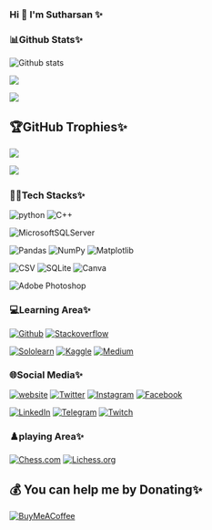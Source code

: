 ###  Hi 👋 I'm Sutharsan ✨

<!--
**s-sutharsan-20/s-sutharsan-20** is a ✨ _special_ ✨ repository because its `README.md` (this file) appears on your GitHub profile.


-->

### 📊Github Stats✨


![Github stats](https://github-readme-stats.vercel.app/api?username=s-sutharsan-20&theme=highcontrast&show_icons=true&count_private=true)



![](https://github-readme-streak-stats.herokuapp.com/?user=s-sutharsan-20&theme=radical&hide_border=false)<br/>

![](https://github-readme-stats.vercel.app/api/top-langs/?username=s-sutharsan-20&theme=radical&hide_border=false&include_all_commits=false&count_private=false&layout=compact)

## 🏆GitHub Trophies✨
![](https://github-profile-trophy.vercel.app/?username=s-sutharsan-20&theme=onedark&no-frame=false&no-bg=false&margin-w=4)

[![](https://visitcount.itsvg.in/api?id=s-sutharsan-20&icon=0&color=0)](https://visitcount.itsvg.in)
![![](https://visitcount.itsvg.in/api?id=s-sutharsan-20&label=Profile%20Views&pretty=false)](https://visitcount.itsvg.in)

### 👨‍💻Tech Stacks✨
![python](https://img.shields.io/badge/python-3670A0?style=flat-square&logo=python&logoColor=ffdd54)
![C++](https://img.shields.io/twitter/url?label=C%2B%2B&logo=C%2B%2B&style=social&url=https%3A%2F%2Fcplusplus.com)

![MicrosoftSQLServer](https://img.shields.io/badge/Microsoft%20SQL%20Sever-CC2927?style=plastic&logo=microsoft%20sql%20server&logoColor=white) 

![Pandas](https://img.shields.io/badge/pandas-%23150458.svg?style=flat-square&logo=pandas&logoColor=white)
![NumPy](https://img.shields.io/badge/numpy-%23013243.svg?style=flat-square&logo=numpy&logoColor=white) 
![Matplotlib](https://img.shields.io/twitter/url?color=orange&label=matplotlib&logo=plotly&logoColor=yellow&style=social&url=https%3A%2F%2Fmatplotlib.org)

![CSV](https://img.shields.io/twitter/url?label=CSV&logo=Microsoft%20excel&style=social&url=https%3A%2F%2Fdocs.python.org%2F3%2Flibrary%2Fcsv.html)
![SQLite](https://img.shields.io/badge/sqlite-%2307405e.svg?style=flat-square&logo=sqlite&logoColor=white) 
![Canva](https://img.shields.io/badge/Canva-%2300C4CC.svg?style=plastic&logo=Canva&logoColor=white) 

![Adobe Photoshop](https://img.shields.io/badge/adobephotoshop-%2331A8FF.svg?style=plastic&logo=adobephotoshop&logoColor=white) 



### 💻Learning Area✨
[![Github](https://img.shields.io/twitter/url?color=blue&label=Github&logo=github&style=social&url=https%3A%2F%2Fgithub.com%2Fs-sutharsan-20)](https://github.com/s-sutharsan-20)
[![Stackoverflow](https://img.shields.io/twitter/url?label=stackoverflow&logo=stackoverflow&logoColor=orange&style=social&url=https%3A%2F%2Fstackoverflow.com%2Fusers%2F16702277%2Fs-sutharsan-20)](https://stackoverflow.com/users/16702277/s-sutharsan-20)


[![Sololearn](https://img.shields.io/twitter/url?color=blue&label=Sololearn&logo=sololearn&logoColor=black&style=social&url=https%3A%2F%2Fwww.sololearn.com%2FProfile%2F20162416%2F%3Fref%3Dapp)](https://www.sololearn.com/Profile/20162416/?ref=app)
[![Kaggle](https://img.shields.io/twitter/url?color=blue&label=Kaggle&logo=kaggle&logoColor=black&style=social&url=https%3A%2F%2Fwww.kaggle.com%2Fssutharsan20%2FHome%3FisEditing%3DFalse%26verifyPhone%3DFalse)](https://www.kaggle.com/ssutharsan20/Home?isEditing=False&verifyPhone=False)
[![Medium](https://img.shields.io/twitter/url?label=Medium&logo=medium&style=social&url=https%3A%2F%2Fmedium.com%2F%40s.sutharsan.20%3Fsource%3Demail-3ed481bdfd1a-1655413664389-digest.reader-------------------------baaad420_34d5_4145_bdc5_cb197d487128)](https://medium.com/@s.sutharsan.20?source=email-3ed481bdfd1a-1655413664389-digest.reader-------------------------baaad420_34d5_4145_bdc5_cb197d487128)


### 🌐Social Media✨
[![website](https://img.shields.io/website?style=plastic&url=https%3A%2F%2Flinktr.ee%2Fs.sutharsan.20)](https://linktr.ee/s.sutharsan.20)
[![Twitter](https://img.shields.io/badge/Twitter-%231DA1F2.svg?logo=Twitter&logoColor=white)](https://twitter.com/s_sutharsan_20) 
[![Instagram](https://img.shields.io/twitter/url?label=instagram&logo=instagram&style=social&url=https%3A%2F%2Fwww.instagram.com%2Fs.sutharsan.20%2F)](https://instagram.com/s.sutharsan.20?r=nametag)
[![Facebook](https://img.shields.io/twitter/url?color=blue&label=facebook&logo=facebook&logoColor=blue&style=social&url=https%3A%2F%2Fwww.facebook.com%2Fs.sutharsan.20)](https://www.facebook.com/s.sutharsan.20)

[![LinkedIn](https://img.shields.io/badge/LinkedIn-%230077B5.svg?logo=linkedin&logoColor=white)](https://linkedin.com/in/https://www.linkedin.com/in/sutharsan-s-478362240/) 
[![Telegram](https://img.shields.io/twitter/url?color=blue&label=telegram&logo=telegram&style=social&url=https%3A%2F%2Ft.me%2Fs_sutharsan_20)](https://t.me/s_sutharsan_20)
[![Twitch](https://img.shields.io/twitter/url?label=Twitch&logo=Twitch&style=social&url=https%3A%2F%2Fwww.twitch.tv%2Fs_sutharsan_20%3Fsr%3Da)](https://www.twitch.tv/s_sutharsan_20?sr=a)

### ♟️playing Area✨
[![Chess.com](https://img.shields.io/twitter/url?color=green&label=chess.com&logo=c&logoColor=green&style=social&url=https%3A%2F%2Fwww.chess.com%2Fmember%2Fs_sutharsan_20)](https://www.chess.com/member/s_sutharsan_20)
[![Lichess.org](https://img.shields.io/twitter/url?color=blue&label=Lichess.org&logo=lichess&logoColor=black&style=social&url=https%3A%2F%2Flichess.org%2F%40%2Fs_sutharsan_20)](https://lichess.org/@/s_sutharsan_20)
###
## 💰 You can help me by  Donating✨
  [![BuyMeACoffee](https://img.shields.io/badge/Buy%20Me%20a%20Coffee-ffdd00?style=for-the-badge&logo=buy-me-a-coffee&logoColor=black)](https://www.buymeacoffee.com/s.sutharsan.20) 
